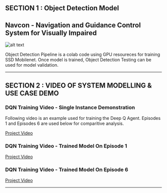 
## SECTION 1 : Object Detection Model
## Navcon - Navigation and Guidance Control System for Visually Impaired

![alt text](https://github.com/vid1994/Navcon/blob/master/System%20Code/Outdoor%20Navigation/Deep%20Q%20Agent.PNG)

Object Detection Pipeline is a colab code using GPU resoureces for training SSD Mobilenet. Once model is trained, Object Detection Testing can be used for model validation. 

---
## SECTION 2 : VIDEO OF SYSTEM MODELLING & USE CASE DEMO

### DQN Training Video - Single Instance Demonstration

Following video is an example used for training the Deep Q Agent. Episodes 1 and Episodes 6 are used below for comparitive analysis. 

[Project Video](https://youtu.be/yD8o7t2yvRo)


### DQN Training Video - Trained Model On Episode 1

[Project Video](https://youtu.be/5xv9XE4ABCk)


### DQN Training Video - Trained Model On Episode 6

[Project Video](https://youtu.be/dszojOlVKVg)

---
